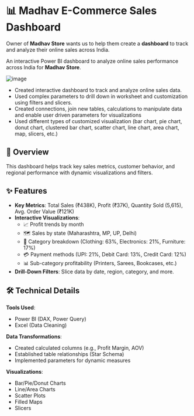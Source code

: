 # 📊 Madhav E-Commerce Sales Dashboard

Owner of **Madhav Store** wants us to help them create a **dashboard** to track and analyze their online sales across India.

An interactive Power BI dashboard to analyze online sales performance across India for **Madhav Store**.      

![image](https://github.com/user-attachments/assets/25dba37c-278f-4db7-a174-aec83b462aa8)

- Created interactive dashboard to track and analyze online sales data.
- Used complex parameters to drill down in worksheet and customization using filters and slicers.
- Created connections, join new tables, calculations to manipulate data and enable user driven parameters for visualizations
- Used different types of customized visualization (bar chart, pie chart, donut chart, clustered bar chart, scatter chart, line chart, area chart, map, slicers, etc.)

## 📌 Overview
This dashboard helps track key sales metrics, customer behavior, and regional performance with dynamic visualizations and filters.


## ✨ Features
- **Key Metrics**: Total Sales (₹438K), Profit (₹37K), Quantity Sold (5,615), Avg. Order Value (₹121K)  
- **Interactive Visualizations**:
  - 📈 Profit trends by month  
  - 🗺️ Sales by state (Maharashtra, MP, UP, Delhi)  
  - 👕 Category breakdown (Clothing: 63%, Electronics: 21%, Furniture: 17%)  
  - 💳 Payment methods (UPI: 21%, Debit Card: 13%, Credit Card: 12%)  
  - 📊 Sub-category profitability (Printers, Sarees, Bookcases, etc.)  
- **Drill-Down Filters**: Slice data by date, region, category, and more.  

## 🛠️ Technical Details
**Tools Used**:  
- Power BI (DAX, Power Query)  
- Excel (Data Cleaning)  

**Data Transformations**:  
- Created calculated columns (e.g., Profit Margin, AOV)  
- Established table relationships (Star Schema)  
- Implemented parameters for dynamic measures  

**Visualizations**:  
- Bar/Pie/Donut Charts  
- Line/Area Charts  
- Scatter Plots  
- Filled Maps  
- Slicers  
